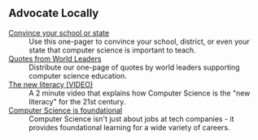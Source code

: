 <div class="block-inner clearfix">
  <h2 class="block-title">Advocate Locally</h2>
  <div class="content clearfix">
    <dl>
      <dt><a href="/files/convince_your_school_or_state.pdf">Convince your school or state</a></dt>
      <dd>Use this one-pager to convince your school, district, or even your state that computer science is important to teach.</dd>
      <dt><a href="/files/quotes_from_world_leaders.pdf">Quotes from World Leaders</a></dt>
      <dd>Distribute our one-page of quotes by world leaders supporting computer science education.</dd>
      <dt><a href="http://www.youtube.com/watch?v=tfiw511eAB8">The new literacy (VIDEO)</a></dt>
      <dd>A 2 minute video that explains how Computer Science is the "new literacy" for the 21st century.</dd>
      <dt><a href="/files/computer_science_is_foundational.pdf">Computer Science is foundational</a></dt>
      <dd>Computer Science isn't just about jobs at tech companies - it provides foundational learning for a wide variety of careers.&nbsp;</dd>
    </dl>
  </div>
</div>